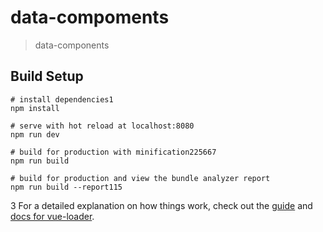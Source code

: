 # data-compoments

> data-components

## Build Setup

``` bash1
# install dependencies1
npm install

# serve with hot reload at localhost:8080
npm run dev

# build for production with minification225667
npm run build

# build for production and view the bundle analyzer report
npm run build --report115
```
3
For a detailed explanation on how things work, check out the [guide](http://vuejs-templates.github.io/webpack/) and [docs for vue-loader](http://vuejs.github.io/vue-loader).
